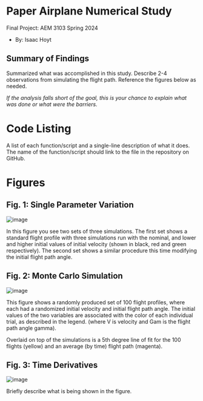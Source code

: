  # Paper Airplane Numerical Study
  Final Project: AEM 3103 Spring 2024

  - By: Isaac Hoyt

  ## Summary of Findings
  <Show the variations studied in a table>

  Summarized what was accomplished in this study.  Describe 2-4 observations from simulating the flight path.
  Reference the figures below as needed.

  *If the analysis falls short of the goal, this is your chance to explain what was done or what were the barriers.*
 
  # Code Listing
  A list of each function/script and a single-line description of what it does.  The name of the function/script should link to the file in the repository on GitHub.


  # Figures

  ## Fig. 1: Single Parameter Variation

![image](https://github.com/IHOYTUMN/AEM3103FinalProject/assets/167821413/605d2810-0476-4ae4-bb66-926a1b801aad)

In this figure you see two sets of three simulations. The first set shows a standard flight profile with three simulations run with the nominal, and lower and higher initial values of initial velocity (shown in black, red and green respectively).
The second set shows a similar procedure this time modifying the initial flight path angle.



  ## Fig. 2: Monte Carlo Simulation

  ![image](https://github.com/IHOYTUMN/AEM3103FinalProject/assets/167821413/93c1d9fa-f4d8-4b3e-b307-4d415801048e)

This figure shows a randomly produced set of 100 flight profiles, where each had a randomized initial velocity and initial flight path angle. The initial values of the two variables are associated with the color of each individual trial, as described in the legend. (where V is velocity and Gam is the flight path angle gamma).

Overlaid on top of the simulations is a 5th degree line of fit for the 100 flights (yellow) and an average (by time) flight path (magenta).

 ## Fig. 3: Time Derivatives
 <Time-derivative of height and range for the fitted trajectory>
  
![image](https://github.com/IHOYTUMN/AEM3103FinalProject/assets/167821413/a38604e4-f084-433b-ac6e-3af996e1c03b)





  Briefly describe what is being shown in the figure.
